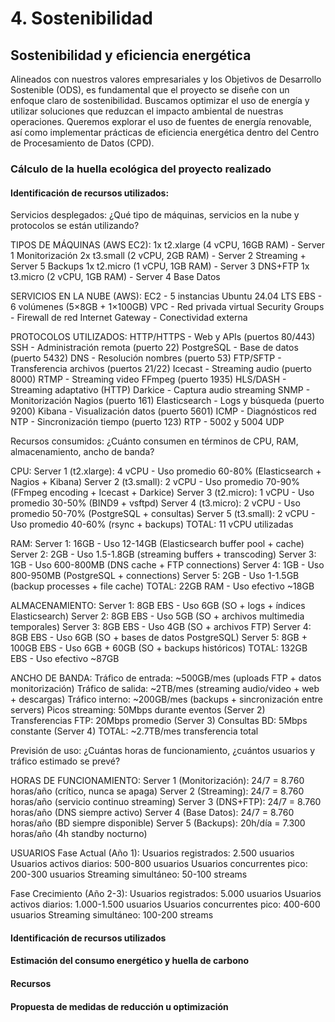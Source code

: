 # 4. Sostenibilidad

## Sostenibilidad y eficiencia energética

Alineados con nuestros valores empresariales y los Objetivos de Desarrollo Sostenible (ODS), es fundamental que el proyecto se diseñe con un enfoque claro de sostenibilidad. Buscamos optimizar el uso de energía y utilizar soluciones que reduzcan el impacto ambiental de nuestras operaciones. Queremos explorar el uso de fuentes de energía renovable, así como implementar prácticas de eficiencia energética dentro del Centro de Procesamiento de Datos (CPD).

### Cálculo de la huella ecológica del proyecto realizado
#### Identificación de recursos utilizados:

Servicios desplegados: ¿Qué tipo de máquinas, servicios en la nube y protocolos se están utilizando?

TIPOS DE MÁQUINAS (AWS EC2):
1x t2.xlarge (4 vCPU, 16GB RAM) - Server 1 Monitorización
2x t3.small (2 vCPU, 2GB RAM) - Server 2 Streaming + Server 5 Backups
1x t2.micro (1 vCPU, 1GB RAM) - Server 3 DNS+FTP
1x t3.micro (2 vCPU, 1GB RAM) - Server 4 Base Datos

SERVICIOS EN LA NUBE (AWS):
EC2 - 5 instancias Ubuntu 24.04 LTS
EBS - 6 volúmenes (5×8GB + 1×100GB)
VPC - Red privada virtual
Security Groups - Firewall de red
Internet Gateway - Conectividad externa

PROTOCOLOS UTILIZADOS:
HTTP/HTTPS - Web y APIs (puertos 80/443)
SSH - Administración remota (puerto 22)
PostgreSQL - Base de datos (puerto 5432)
DNS - Resolución nombres (puerto 53)
FTP/SFTP - Transferencia archivos (puertos 21/22)
Icecast - Streaming audio (puerto 8000)
RTMP - Streaming video FFmpeg (puerto 1935)
HLS/DASH - Streaming adaptativo (HTTP)
Darkice - Captura audio streaming
SNMP - Monitorización Nagios (puerto 161)
Elasticsearch - Logs y búsqueda (puerto 9200)
Kibana - Visualización datos (puerto 5601)
ICMP - Diagnósticos red
NTP - Sincronización tiempo (puerto 123)
RTP - 5002 y 5004 UDP

Recursos consumidos: ¿Cuánto consumen en términos de CPU, RAM, almacenamiento, ancho de banda?

CPU:
Server 1 (t2.xlarge): 4 vCPU - Uso promedio 60-80% (Elasticsearch + Nagios + Kibana)
Server 2 (t3.small): 2 vCPU - Uso promedio 70-90% (FFmpeg encoding + Icecast + Darkice)
Server 3 (t2.micro): 1 vCPU - Uso promedio 30-50% (BIND9 + vsftpd)
Server 4 (t3.micro): 2 vCPU - Uso promedio 50-70% (PostgreSQL + consultas)
Server 5 (t3.small): 2 vCPU - Uso promedio 40-60% (rsync + backups)
TOTAL: 11 vCPU utilizadas

RAM:
Server 1: 16GB - Uso 12-14GB (Elasticsearch buffer pool + cache)
Server 2: 2GB - Uso 1.5-1.8GB (streaming buffers + transcoding)
Server 3: 1GB - Uso 600-800MB (DNS cache + FTP connections)
Server 4: 1GB - Uso 800-950MB (PostgreSQL + connections)
Server 5: 2GB - Uso 1-1.5GB (backup processes + file cache)
TOTAL: 22GB RAM - Uso efectivo ~18GB

ALMACENAMIENTO:
Server 1: 8GB EBS - Uso 6GB (SO + logs + índices Elasticsearch)
Server 2: 8GB EBS - Uso 5GB (SO + archivos multimedia temporales)
Server 3: 8GB EBS - Uso 4GB (SO + archivos FTP)
Server 4: 8GB EBS - Uso 6GB (SO + bases de datos PostgreSQL)
Server 5: 8GB + 100GB EBS - Uso 6GB + 60GB (SO + backups históricos)
TOTAL: 132GB EBS - Uso efectivo ~87GB

ANCHO DE BANDA:
Tráfico de entrada: ~500GB/mes (uploads FTP + datos monitorización)
Tráfico de salida: ~2TB/mes (streaming audio/video + web + descargas)
Tráfico interno: ~200GB/mes (backups + sincronización entre servers)
Picos streaming: 50Mbps durante eventos (Server 2)
Transferencias FTP: 20Mbps promedio (Server 3)
Consultas BD: 5Mbps constante (Server 4)
TOTAL: ~2.7TB/mes transferencia total

Previsión de uso: ¿Cuántas horas de funcionamiento, ¿cuántos usuarios y tráfico estimado se prevé?

HORAS DE FUNCIONAMIENTO:
Server 1 (Monitorización): 24/7 = 8.760 horas/año (crítico, nunca se apaga)
Server 2 (Streaming): 24/7 = 8.760 horas/año (servicio continuo streaming)
Server 3 (DNS+FTP): 24/7 = 8.760 horas/año (DNS siempre activo)
Server 4 (Base Datos): 24/7 = 8.760 horas/año (BD siempre disponible)
Server 5 (Backups): 20h/día = 7.300 horas/año (4h standby nocturno)

USUARIOS
Fase Actual (Año 1):
Usuarios registrados: 2.500 usuarios
Usuarios activos diarios: 500-800 usuarios
Usuarios concurrentes pico: 200-300 usuarios
Streaming simultáneo: 50-100 streams

Fase Crecimiento (Año 2-3):
Usuarios registrados: 5.000 usuarios
Usuarios activos diarios: 1.000-1.500 usuarios
Usuarios concurrentes pico: 400-600 usuarios
Streaming simultáneo: 100-200 streams


#### Identificación de recursos utilizados
#### Estimación del consumo energético y huella de carbono
#### Recursos
#### Propuesta de medidas de reducción u optimización

